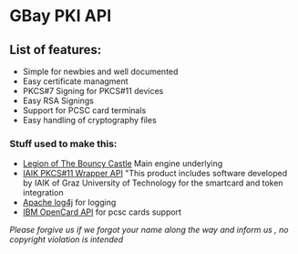 # GBay PKI API

## List of features:

 * Simple for newbies and well documented
 * Easy certificate managment
 * PKCS#7 Signing for PKCS#11 devices
 * Easy RSA Signings
 * Support for PCSC card terminals
 * Easy handling of cryptography files

### Stuff used to make this:

 * [Legion of The Bouncy Castle](https://www.bouncycastle.org/) Main engine underlying
 * [IAIK PKCS#11 Wrapper API](https://jce.iaik.tugraz.at/sic/Products/Core-Crypto-Toolkits/PKCS_11_Wrapper) "This product includes software developed by IAIK of Graz University of
Technology for the smartcard and token integration 
 * [Apache log4j](logging.apache.org/) for logging
 * [IBM OpenCard API](http://www.openscdp.org/ocf/api/com/ibm/opencard/terminal/pcsc10/package-frame.html) for pcsc cards support

 *Please forgive us if we forgot your name along the way and inform us , no copyright violation is intended*
